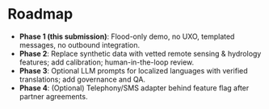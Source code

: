 # Roadmap

- **Phase 1 (this submission)**: Flood-only demo, no UXO, templated messages, no outbound integration.
- **Phase 2**: Replace synthetic data with vetted remote sensing & hydrology features; add calibration; human-in-the-loop review.
- **Phase 3**: Optional LLM prompts for localized languages with verified translations; add governance and QA.
- **Phase 4**: (Optional) Telephony/SMS adapter behind feature flag after partner agreements.
